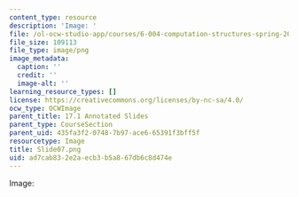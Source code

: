 ```yaml
---
content_type: resource
description: 'Image: '
file: /ol-ocw-studio-app/courses/6-004-computation-structures-spring-2017/ad7cab832e2aecb3b5a867db6c8d474e_Slide07.png
file_size: 109113
file_type: image/png
image_metadata:
  caption: ''
  credit: ''
  image-alt: ''
learning_resource_types: []
license: https://creativecommons.org/licenses/by-nc-sa/4.0/
ocw_type: OCWImage
parent_title: 17.1 Annotated Slides
parent_type: CourseSection
parent_uid: 435fa3f2-0748-7b97-ace6-65391f3bff5f
resourcetype: Image
title: Slide07.png
uid: ad7cab83-2e2a-ecb3-b5a8-67db6c8d474e
---
```

Image: 